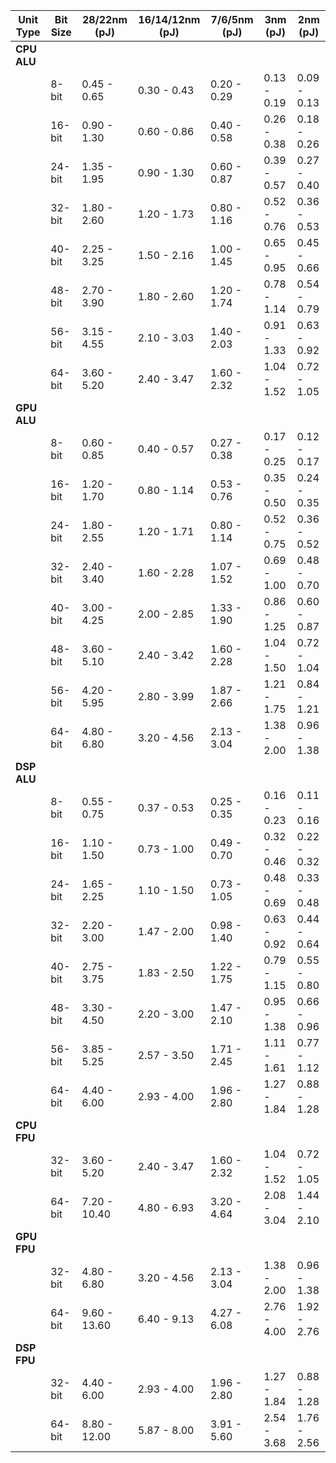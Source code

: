 | Unit Type | Bit Size | 28/22nm (pJ) | 16/14/12nm (pJ) | 7/6/5nm (pJ) | 3nm (pJ) | 2nm (pJ) |
|-----------|----------|--------------|-----------------|--------------|----------|----------|
| **CPU ALU** | | | | | | |
| | 8-bit     | 0.45 - 0.65  | 0.30 - 0.43    | 0.20 - 0.29   | 0.13 - 0.19 | 0.09 - 0.13 |
| | 16-bit    | 0.90 - 1.30  | 0.60 - 0.86    | 0.40 - 0.58   | 0.26 - 0.38 | 0.18 - 0.26 |
| | 24-bit    | 1.35 - 1.95  | 0.90 - 1.30    | 0.60 - 0.87   | 0.39 - 0.57 | 0.27 - 0.40 |
| | 32-bit    | 1.80 - 2.60  | 1.20 - 1.73    | 0.80 - 1.16   | 0.52 - 0.76 | 0.36 - 0.53 |
| | 40-bit    | 2.25 - 3.25  | 1.50 - 2.16    | 1.00 - 1.45   | 0.65 - 0.95 | 0.45 - 0.66 |
| | 48-bit    | 2.70 - 3.90  | 1.80 - 2.60    | 1.20 - 1.74   | 0.78 - 1.14 | 0.54 - 0.79 |
| | 56-bit    | 3.15 - 4.55  | 2.10 - 3.03    | 1.40 - 2.03   | 0.91 - 1.33 | 0.63 - 0.92 |
| | 64-bit    | 3.60 - 5.20  | 2.40 - 3.47    | 1.60 - 2.32   | 1.04 - 1.52 | 0.72 - 1.05 |
| **GPU ALU** | | | | | | |
| | 8-bit     | 0.60 - 0.85  | 0.40 - 0.57    | 0.27 - 0.38   | 0.17 - 0.25 | 0.12 - 0.17 |
| | 16-bit    | 1.20 - 1.70  | 0.80 - 1.14    | 0.53 - 0.76   | 0.35 - 0.50 | 0.24 - 0.35 |
| | 24-bit    | 1.80 - 2.55  | 1.20 - 1.71    | 0.80 - 1.14   | 0.52 - 0.75 | 0.36 - 0.52 |
| | 32-bit    | 2.40 - 3.40  | 1.60 - 2.28    | 1.07 - 1.52   | 0.69 - 1.00 | 0.48 - 0.70 |
| | 40-bit    | 3.00 - 4.25  | 2.00 - 2.85    | 1.33 - 1.90   | 0.86 - 1.25 | 0.60 - 0.87 |
| | 48-bit    | 3.60 - 5.10  | 2.40 - 3.42    | 1.60 - 2.28   | 1.04 - 1.50 | 0.72 - 1.04 |
| | 56-bit    | 4.20 - 5.95  | 2.80 - 3.99    | 1.87 - 2.66   | 1.21 - 1.75 | 0.84 - 1.21 |
| | 64-bit    | 4.80 - 6.80  | 3.20 - 4.56    | 2.13 - 3.04   | 1.38 - 2.00 | 0.96 - 1.38 |
| **DSP ALU** | | | | | | |
| | 8-bit     | 0.55 - 0.75  | 0.37 - 0.53    | 0.25 - 0.35   | 0.16 - 0.23 | 0.11 - 0.16 |
| | 16-bit    | 1.10 - 1.50  | 0.73 - 1.00    | 0.49 - 0.70   | 0.32 - 0.46 | 0.22 - 0.32 |
| | 24-bit    | 1.65 - 2.25  | 1.10 - 1.50    | 0.73 - 1.05   | 0.48 - 0.69 | 0.33 - 0.48 |
| | 32-bit    | 2.20 - 3.00  | 1.47 - 2.00    | 0.98 - 1.40   | 0.63 - 0.92 | 0.44 - 0.64 |
| | 40-bit    | 2.75 - 3.75  | 1.83 - 2.50    | 1.22 - 1.75   | 0.79 - 1.15 | 0.55 - 0.80 |
| | 48-bit    | 3.30 - 4.50  | 2.20 - 3.00    | 1.47 - 2.10   | 0.95 - 1.38 | 0.66 - 0.96 |
| | 56-bit    | 3.85 - 5.25  | 2.57 - 3.50    | 1.71 - 2.45   | 1.11 - 1.61 | 0.77 - 1.12 |
| | 64-bit    | 4.40 - 6.00  | 2.93 - 4.00    | 1.96 - 2.80   | 1.27 - 1.84 | 0.88 - 1.28 |
| **CPU FPU** | | | | | | |
| | 32-bit    | 3.60 - 5.20  | 2.40 - 3.47    | 1.60 - 2.32   | 1.04 - 1.52 | 0.72 - 1.05 |
| | 64-bit    | 7.20 - 10.40 | 4.80 - 6.93    | 3.20 - 4.64   | 2.08 - 3.04 | 1.44 - 2.10 |
| **GPU FPU** | | | | | | |
| | 32-bit    | 4.80 - 6.80  | 3.20 - 4.56    | 2.13 - 3.04   | 1.38 - 2.00 | 0.96 - 1.38 |
| | 64-bit    | 9.60 - 13.60 | 6.40 - 9.13    | 4.27 - 6.08   | 2.76 - 4.00 | 1.92 - 2.76 |
| **DSP FPU** | | | | | | |
| | 32-bit    | 4.40 - 6.00  | 2.93 - 4.00    | 1.96 - 2.80   | 1.27 - 1.84 | 0.88 - 1.28 |
| | 64-bit    | 8.80 - 12.00 | 5.87 - 8.00    | 3.91 - 5.60   | 2.54 - 3.68 | 1.76 - 2.56 |


